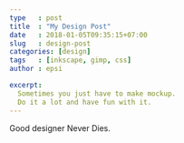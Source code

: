 ```yaml
---
type   : post
title  : "My Design Post"
date   : 2018-01-05T09:35:15+07:00
slug   : design-post
categories: [design]
tags   : [inkscape, gimp, css]
author : epsi

excerpt:
  Sometimes you just have to make mockup.
  Do it a lot and have fun with it.
---
```


Good designer Never Dies.
